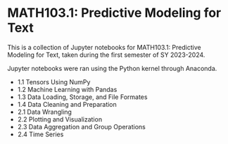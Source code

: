 # MATH103.1: Predictive Modeling for Text

This is a collection of Jupyter notebooks for MATH103.1: Predictive Modeling for Text, taken during the first semester of SY 2023-2024. 

Jupyter notebooks were ran using the Python kernel through Anaconda.

* 1.1 Tensors Using NumPy
* 1.2 Machine Learning with Pandas
* 1.3 Data Loading, Storage, and File Formates
* 1.4 Data Cleaning and Preparation
* 2.1 Data Wrangling
* 2.2 Plotting and Visualization
* 2.3 Data Aggregation and Group Operations
* 2.4 Time Series
